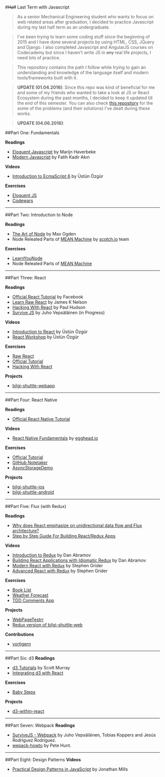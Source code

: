 #~~Half~~ Last Term with Javascript

> As a senior Mechanical Engineering student who wants to focus on web related areas after graduation, I decided to practice Javascript during my last half term as an undergraduate. 

> I've been trying to learn some coding stuff since the beginning of 2015 and I have done several projects by using HTML, CSS, JQuery and Django. I also completed Javascript and AngularJS courses on Codecademy but since I haven't write JS in ~~any~~ real life projects, I need lots of practice.

> This repository contains the path I follow while trying to gain an understanding and knowledge of the language itself and modern tools/frameworks built with it.

> **UPDATE (01.04.2016)**: Since this repo was kind of beneficial for me and some of my friends who wanted to take a look at JS or React Ecosystem during the past months, I decided to keep it updated till the end of this semester. You can also check [this repository](https://github.com/altayaydemir/ephas) for the some of the problems (and their solutions) I've dealt during these works.

> **UPDATE (04.06.2016)**: 

##Part One: Fundamentals

**Readings**
- [Eloquent Javascript](http://eloquentjavascript.net/) by Marijn Haverbeke
- [Modern Javascript](http://www.dr.com.tr/Kitap/Modern-JavaScript/Fatih-Kadir-Akin/Egitim-Basvuru/Bilgisayar/urunno=0000000431839) by Fatih Kadir Akın

**Videos**
- [Introduction to EcmaScript 6](https://www.youtube.com/watch?v=SlrirWY9JTk) by Üstün Özgür

**Exercises**
- [Eloquent JS](1/eloquent-js)
- [Codewars](1/codewars)

---

##Part Two: Introduction to Node

**Readings**
- [The Art of Node](https://github.com/maxogden/art-of-node#) by Max Ogden
- Node Releated Parts of [MEAN Machine](https://leanpub.com/mean-machine) by [scotch.io](http://scotch.io) team

**Exercises**
- [LearnYouNode](2/node/learnyounode)
- Node Releated Parts of [MEAN Machine](2/mean-machine)

---

##Part Three: React

**Readings**
- [Official React Tutorial](https://facebook.github.io/react/docs/tutorial.html) by Facebook
- [Learn Raw React](http://jamesknelson.com/learn-raw-react-no-jsx-flux-es6-webpack/) by James K Nelson
- [Hacking With React](http://www.hackingwithreact.com/) by Paul Hudson
- [Survive JS](http://survivejs.com/) by Juho Vepsäläinen (in Progress)

**Videos**
- [Introduction to React](https://www.youtube.com/watch?v=NSeurgO39Hk) by Üstün Özgür
- [React Workshop](https://www.youtube.com/playlist?list=PLC9XHh8X_kVJueSCNIp5ta_PcfOHpFKmO) by Üstün Özgür

**Exercises**
- [Raw React](3/raw-react)
- [Official Tutorial](3/react-official-tutorial)
- [Hacking With React](3/hacking-with-react)

**Projects**
- [bilgi-shuttle-webapp](https://github.com/bilgishuttle/bilgi-shuttle-web)

---

##Part Four: React Native

**Readings**
- [Official React Native Tutorial](https://facebook.github.io/react-native/docs/tutorial.html#content)

**Videos**
- [React Native Fundamentals](https://egghead.io/series/react-native-fundamentals) by [egghead.io](https://egghead.io/)

**Exercises**
- [Official Tutorial](4/AwesomeProject)
- [GitHub Notetaker](4/githubNotetaker)
- [AsyncStorageDemo](4/AsyncStorageDemo)

**Projects**
- [bilgi-shuttle-ios](https://github.com/bilgishuttle/bilgi-shuttle-ios)
- [bilgi-shuttle-android](https://github.com/bilgishuttle/bilgi-shuttle-android)

---

##Part Five: Flux (with Redux)

**Readings**
- [Why does React emphasize on unidirectional data flow and Flux architecture?](https://hashnode.com/post/why-does-react-emphasize-on-unidirectional-data-flow-and-flux-architecture-ciibz8ej600n2j3xtxgc0n1f0#ciibz8qqt01rjj3xt97v8t8in)
- [Step by Step Guide For Building React/Redux Apps](https://medium.com/@rajaraodv/step-by-step-guide-to-building-react-redux-apps-using-mocks-48ca0f47f9a#.mxhn9gk6e)

**Videos**
- [Introduction to Redux](https://egghead.io/series/getting-started-with-redux) by Dan Abramov
- [Building React Applications with Idiomatic Redux](https://egghead.io/series/building-react-applications-with-idiomatic-redux) by Dan Abramov
- [Modern React with Redux](https://www.udemy.com/react-redux/) by Stephen Grider
- [Advanced React with Redux](https://www.udemy.com/react-redux-tutorial/) by Stephen Grider

**Exercises**
- [Book List](5/redux-book-list)
- [Weather Forecast](5/redux-weather-forecast)
- [TDD Comments App](5/tdd-comments)

**Projects**
- [WebPageTestrr](https://github.com/altayaydemir/WebPageTestrr)
- [Redux version of bilgi-shuttle-web](https://github.com/bilgishuttle/bilgi-shuttle-web/tree/develop)

**Contributions**
- [vortigern](https://github.com/barbar/vortigern/)

---

##Part Six: d3
**Readings**
- [d3 Tutorials](http://alignedleft.com/tutorials/d3/) by Scott Murray
- [Integrating d3 with React](http://nicolashery.com/integrating-d3js-visualizations-in-a-react-app/)

**Exercises**
- [Baby Steps](6)

**Projects**
- [d3-within-react](https://github.com/altayaydemir/d3-within-react)

---

##Part Seven: Webpack
**Readings**
- [SurviveJS - Webpack](https://leanpub.com/survivejs-webpack) by Juho Vepsäläinen, Tobias Koppers and Jesús Rodríguez Rodríguez.
- [wepack-howto](https://github.com/petehunt/webpack-howto) by Pete Hunt.

---

##Part Eight: Design Patterns
**Videos**
- [Practical Design Patterns in JavaScript](https://www.pluralsight.com/courses/javascript-practical-design-patterns) by Jonathan Mills